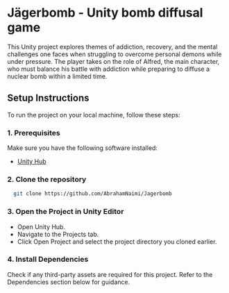 # Jägerbomb - Unity bomb diffusal game

This Unity project explores themes of addiction, recovery, and the mental challenges one faces when struggling to overcome personal demons while under pressure. The player takes on the role of Alfred, the main character, who must balance his battle with addiction while preparing to diffuse a nuclear bomb within a limited time.


## Setup Instructions

To run the project on your local machine, follow these steps:

### 1. Prerequisites
Make sure you have the following software installed:
- [Unity Hub](https://unity.com/download)

### 2. Clone the repository

```bash
  git clone https://github.com/AbrahamNaimi/Jagerbomb
```

### 3. Open the Project in Unity Editor
- Open Unity Hub.
- Navigate to the Projects tab.
- Click Open Project and select the project directory you cloned earlier.

### 4. Install Dependencies
Check if any third-party assets are required for this project. Refer to the Dependencies section below for guidance.
